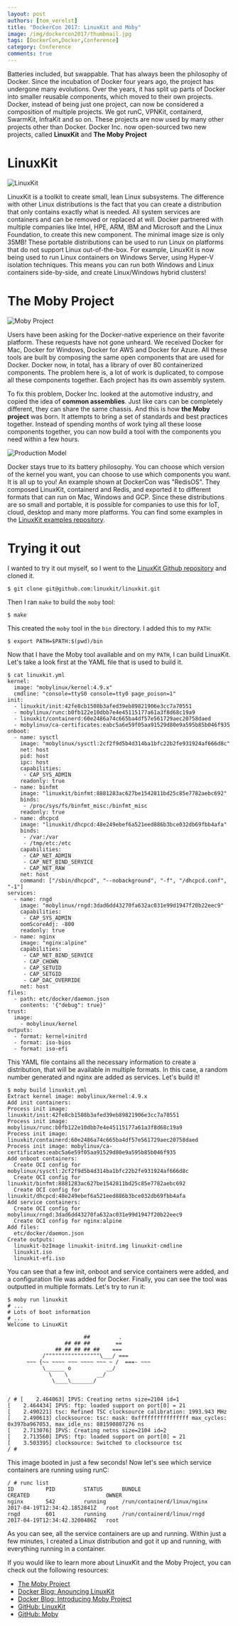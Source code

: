 ```yaml
---
layout: post
authors: [tom_verelst]
title: "DockerCon 2017: LinuxKit and Moby"
image: /img/dockercon2017/thumbnail.jpg
tags: [DockerCon,Docker,Conference]
category: Conference
comments: true
---
```


Batteries included, but swappable.
That has always been the philosophy of Docker.
Since the incubation of Docker four years ago,
the project has undergone many evolutions.
Over the years, it has split up parts of Docker into smaller reusable components,
which moved to their own projects.
Docker, instead of being just one project,
can now be considered a composition of multiple projects.
We got runC, VPNKit, containerd, SwarmKit, InfraKit and so on.
These projects are now used by many other projects other than Docker.
Docker Inc. now open-sourced two new projects,
called **LinuxKit** and **The Moby Project**

# LinuxKit

![LinuxKit](/img/dockercon2017/linux-kit.png)

LinuxKit is a toolkit to create small, lean Linux subsystems.
The difference with other Linux distributions is the fact that you can create a distribution that only contains exactly what is needed.
All system services are containers and can be removed or replaced at will.
Docker partnered with multiple companies like Intel, HPE, ARM, IBM and Microsoft and the Linux Foundation,
to create this new component.
The minimal image size is only 35MB!
These portable distributions can be used to run Linux on platforms that do not support Linux out-of-the-box.
For example,
LinuxKit is now being used to run Linux containers on Windows Server,
using Hyper-V isolation techniques.
This means you can run both Windows and Linux containers side-by-side,
and create Linux/Windows hybrid clusters!

# The Moby Project

![Moby Project](/img/dockercon2017/moby.png)

Users have been asking for the Docker-native experience on their favorite platform.
These requests have not gone unheard.
We received Docker for Mac, Docker for Windows, Docker for AWS and Docker for Azure.
All these tools are built by composing the same open components that are used for Docker.
Docker now, in total, has a library of over 80 containerized components.
The problem here is,
a lot of work is duplicated,
to compose all these components together.
Each project has its own assembly system.

To fix this problem,
Docker Inc. looked at the automotive industry,
and copied the idea of **common assemblies**.
Just like cars can be completely different,
they can share the same chassis.
And this is how **the Moby project** was born.
It attempts to bring a set of standards and best practices together.
Instead of spending months of work tying all these loose components together,
you can now build a tool with the components you need within a few hours.

![Production Model](/img/dockercon2017/common-assemblies.png)

Docker stays true to its battery philosophy.
You can choose which version of the kernel you want,
you can choose to use which components you want.
It is all up to you!
An example shown at DockerCon was "RedisOS".
They composed LinuxKit, containerd and Redis,
and exported it to different formats that can run on Mac, Windows and GCP.
Since these distributions are so small and portable,
it is possible for companies to use this for IoT, cloud, desktop and many more platforms.
You can find some examples in the [LinuxKit examples repository](https://github.com/linuxkit/linuxkit/tree/master/examples).

# Trying it out

I wanted to try it out myself,
so I went to the [LinuxKit Github repository](https://github.com/linuxkit/linuxkit) and cloned it.

```
$ git clone git@github.com:linuxkit/linuxkit.git
```

Then I ran `make` to build the `moby` tool:

```
$ make
```

This created the `moby` tool in the `bin` directory.
I added this to my `PATH`:

```
$ export PATH=$PATH:$(pwd)/bin
```

Now that I have the Moby tool available and on my `PATH`,
I can build LinuxKit.
Let's take a look first at the YAML file that is used to build it.

```
$ cat linuxkit.yml
kernel:
  image: "mobylinux/kernel:4.9.x"
  cmdline: "console=ttyS0 console=tty0 page_poison=1"
init:
  - linuxkit/init:42fe8cb1508b3afed39eb89821906e3cc7a70551
  - mobylinux/runc:b0fb122e10dbb7e4e45115177a61a3f8d68c19a9
  - linuxkit/containerd:60e2486a74c665ba4df57e561729aec20758daed
  - mobylinux/ca-certificates:eabc5a6e59f05aa91529d80e9a595b85b046f935
onboot:
  - name: sysctl
    image: "mobylinux/sysctl:2cf2f9d5b4d314ba1bfc22b2fe931924af666d8c"
    net: host
    pid: host
    ipc: host
    capabilities:
     - CAP_SYS_ADMIN
    readonly: true
  - name: binfmt
    image: "linuxkit/binfmt:8881283ac627be1542811bd25c85e7782aebc692"
    binds:
     - /proc/sys/fs/binfmt_misc:/binfmt_misc
    readonly: true
  - name: dhcpcd
    image: "linuxkit/dhcpcd:48e249ebef6a521eed886b3bce032db69fbb4afa"
    binds:
     - /var:/var
     - /tmp/etc:/etc
    capabilities:
     - CAP_NET_ADMIN
     - CAP_NET_BIND_SERVICE
     - CAP_NET_RAW
    net: host
    command: ["/sbin/dhcpcd", "--nobackground", "-f", "/dhcpcd.conf", "-1"]
services:
  - name: rngd
    image: "mobylinux/rngd:3dad6dd43270fa632ac031e99d1947f20b22eec9"
    capabilities:
     - CAP_SYS_ADMIN
    oomScoreAdj: -800
    readonly: true
  - name: nginx
    image: "nginx:alpine"
    capabilities:
     - CAP_NET_BIND_SERVICE
     - CAP_CHOWN
     - CAP_SETUID
     - CAP_SETGID
     - CAP_DAC_OVERRIDE
    net: host
files:
  - path: etc/docker/daemon.json
    contents: '{"debug": true}'
trust:
  image:
    - mobylinux/kernel
outputs:
  - format: kernel+initrd
  - format: iso-bios
  - format: iso-efi
```

This YAML file contains all the necessary information to create a distribution,
that will be available in multiple formats.
In this case,
a random number generated and nginx are added as services.
Let's build it!

```
$ moby build linuxkit.yml
Extract kernel image: mobylinux/kernel:4.9.x
Add init containers:
Process init image: linuxkit/init:42fe8cb1508b3afed39eb89821906e3cc7a70551
Process init image: mobylinux/runc:b0fb122e10dbb7e4e45115177a61a3f8d68c19a9
Process init image: linuxkit/containerd:60e2486a74c665ba4df57e561729aec20758daed
Process init image: mobylinux/ca-certificates:eabc5a6e59f05aa91529d80e9a595b85b046f935
Add onboot containers:
  Create OCI config for mobylinux/sysctl:2cf2f9d5b4d314ba1bfc22b2fe931924af666d8c
  Create OCI config for linuxkit/binfmt:8881283ac627be1542811bd25c85e7782aebc692
  Create OCI config for linuxkit/dhcpcd:48e249ebef6a521eed886b3bce032db69fbb4afa
Add service containers:
  Create OCI config for mobylinux/rngd:3dad6dd43270fa632ac031e99d1947f20b22eec9
  Create OCI config for nginx:alpine
Add files:
  etc/docker/daemon.json
Create outputs:
  linuxkit-bzImage linuxkit-initrd.img linuxkit-cmdline
  linuxkit.iso
  linuxkit-efi.iso
```

You can see that a few init, onboot and service containers were added,
and a configuration file was added for Docker.
Finally,
you can see the tool was outputted in multiple formats.
Let's try to run it:

```
$ moby run linuxkit
# ...
# Lots of boot information
# ...
Welcome to LinuxKit

                        ##         .
                  ## ## ##        ==
               ## ## ## ## ##    ===
           /"""""""""""""""""\___/ ===
      ~~~ {~~ ~~~~ ~~~ ~~~~ ~~~ ~ /  ===- ~~~
           \______ o           __/
             \    \         __/
              \____\_______/


/ # [    2.464063] IPVS: Creating netns size=2104 id=1
[    2.464434] IPVS: ftp: loaded support on port[0] = 21
[    2.490221] tsc: Refined TSC clocksource calibration: 1993.943 MHz
[    2.490613] clocksource: tsc: mask: 0xffffffffffffffff max_cycles: 0x397ba967053, max_idle_ns: 881590807276 ns
[    2.713076] IPVS: Creating netns size=2104 id=2
[    2.713560] IPVS: ftp: loaded support on port[0] = 21
[    3.503395] clocksource: Switched to clocksource tsc
/ #
```

This image booted in just a few seconds!
Now let's see which service containers are running using runC:

```
/ # runc list
ID          PID         STATUS      BUNDLE                        CREATED                        OWNER
nginx       542         running     /run/containerd/linux/nginx   2017-04-19T12:34:42.1852841Z   root
rngd        601         running     /run/containerd/linux/rngd    2017-04-19T12:34:42.3200486Z   root
```

As you can see,
all the service containers are up and running.
Within just a few minutes,
I created a Linux distribution and got it up and running,
with everything running in a container.

If you would like to learn more about LinuxKit and the Moby Project,
you can check out the following resources:

* [The Moby Project](https://mobyproject.org/)
* [Docker Blog: Anouncing LinuxKit](https://blog.docker.com/2017/04/introducing-linuxkit-container-os-toolkit/)
* [Docker Blog: Introducing Moby Project](https://blog.docker.com/2017/04/introducing-the-moby-project/)
* [GitHub: LinuxKit](https://github.com/linuxkit/linuxkit)
* [GitHub: Moby](https://github.com/moby/moby)
